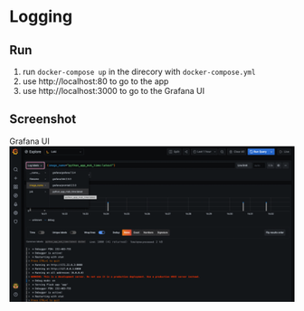 # Logging

## Run
1. run `docker-compose up` in the direcory with `docker-compose.yml`
2. use http://localhost:80 to go to the app
3. use http://localhost:3000 to go to the Grafana UI

## Screenshot
Grafana UI
![](screenshots/lab_7.png)


